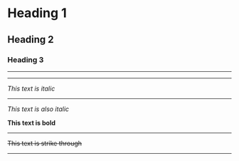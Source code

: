 <!-- Use # for headings
Using one # gives h1, 2 give h2 and so on -->
# Heading 1
## Heading 2
### Heading 3
<!-- To give horizzontal rule -->
___
---

 <!-- For italics: -->
 *This text is italic*
___
_This text is also italic_
<!-- For bold: -->
**This text is bold**
___
<!-- For strikethrough: -->
~~This text is strike through~~
___


